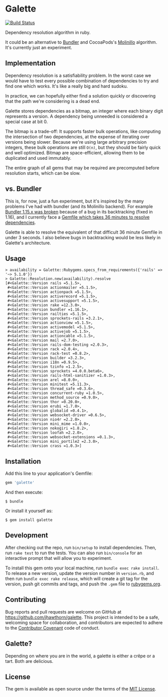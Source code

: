 # Galette

[![Build Status](https://travis-ci.org/jhawthorn/galette.svg?branch=master)](https://travis-ci.org/jhawthorn/galette)

Dependency resolution algorithm in ruby.

It could be an alternative to [Bundler](https://github.com/bundler/bundler) and CocoaPods's [Molinillo](https://github.com/CocoaPods/Molinillo) algorithm. It's currently just an experiment.

## Implementation

Dependency resolution is a satisfiability problem. In the worst case we would
have to test every possible combination of dependencies to try and find one
which works. It's like a really big and hard sudoku.

In practice, we can hopefully either find a solution quickly or discovering
that the path we're considering is a dead end.

Galette stores dependencies as a bitmap, an integer where each binary digit
represents a version. A dependency being unneeded is considered a special case
at bit 0.

The bitmap is a trade-off: It supports faster bulk operations, like computing
the intersection of two dependencies, at the expense of iterating over versions
being slower. Because we're using large arbitrary precision integers, these
bulk operations are still `O(n)`, but they should be fairly quick and well
optimized. Bitmap are space-efficient, allowing them to be duplicated and used
immutably.

The entire graph of all gems that may be required are precomputed before
resolution starts, which can be slow.

## vs. Bundler

This is, for now, just a fun experiment, but it's inspired by the many problems
I've had with bundler (and its Molinillo backend).
For example
[Bundler 1.15.x was broken](https://github.com/bundler/bundler/issues/5633)
because of a bug in its backtracking (fixed in 1.16), and
I currently face a [Gemfile which takes 36 minutes to resolve dependencies](https://gist.github.com/jhawthorn/3f91285dd4302307244748eea9c7a634).

Galette is able to resolve the equivalent of that difficult 36 minute Gemfile in under 3 seconds.
I also believe bugs in backtracking would be less likely in Galette's architecture.

## Usage

```
> availability = Galette::Rubygems.specs_from_requirements({'rails' => '~> 5.1.0'})
> Galette::Resolution.new(availability).resolve
[#<Galette::Version rails =5.1.5>,
 #<Galette::Version actionmailer =5.1.5>,
 #<Galette::Version actionpack =5.1.5>,
 #<Galette::Version activerecord =5.1.5>,
 #<Galette::Version activesupport =5.1.5>,
 #<Galette::Version rake =12.3.0>,
 #<Galette::Version bundler =1.16.1>,
 #<Galette::Version railties =5.1.5>,
 #<Galette::Version sprockets-rails =3.2.1>,
 #<Galette::Version actionview =5.1.5>,
 #<Galette::Version activemodel =5.1.5>,
 #<Galette::Version activejob =5.1.5>,
 #<Galette::Version actioncable =5.1.5>,
 #<Galette::Version mail =2.7.0>,
 #<Galette::Version rails-dom-testing =2.0.3>,
 #<Galette::Version rack =2.0.4>,
 #<Galette::Version rack-test =0.8.2>,
 #<Galette::Version builder =3.2.3>,
 #<Galette::Version i18n =0.9.5>,
 #<Galette::Version tzinfo =1.2.5>,
 #<Galette::Version sprockets =4.0.0.beta6>,
 #<Galette::Version rails-html-sanitizer =1.0.3>,
 #<Galette::Version arel =8.0.0>,
 #<Galette::Version minitest =5.11.3>,
 #<Galette::Version thread_safe =0.3.6>,
 #<Galette::Version concurrent-ruby =1.0.5>,
 #<Galette::Version method_source =0.9.0>,
 #<Galette::Version thor =0.20.0>,
 #<Galette::Version erubi =1.7.0>,
 #<Galette::Version globalid =0.4.1>,
 #<Galette::Version websocket-driver =0.6.5>,
 #<Galette::Version nio4r =2.2.0>,
 #<Galette::Version mini_mime =1.0.0>,
 #<Galette::Version nokogiri =1.8.2>,
 #<Galette::Version loofah =2.2.0>,
 #<Galette::Version websocket-extensions =0.1.3>,
 #<Galette::Version mini_portile2 =2.3.0>,
 #<Galette::Version crass =1.0.3>]
```

## Installation

Add this line to your application's Gemfile:

```ruby
gem 'galette'
```

And then execute:

    $ bundle

Or install it yourself as:

    $ gem install galette

## Development

After checking out the repo, run `bin/setup` to install dependencies. Then, run `rake test` to run the tests. You can also run `bin/console` for an interactive prompt that will allow you to experiment.

To install this gem onto your local machine, run `bundle exec rake install`. To release a new version, update the version number in `version.rb`, and then run `bundle exec rake release`, which will create a git tag for the version, push git commits and tags, and push the `.gem` file to [rubygems.org](https://rubygems.org).

## Contributing

Bug reports and pull requests are welcome on GitHub at https://github.com/jhawthorn/galette. This project is intended to be a safe, welcoming space for collaboration, and contributors are expected to adhere to the [Contributor Covenant](http://contributor-covenant.org) code of conduct.

## Galette?

Depending on where you are in the world, a galette is either a crêpe or a tart. Both are delicious.

## License

The gem is available as open source under the terms of the [MIT License](http://opensource.org/licenses/MIT).

